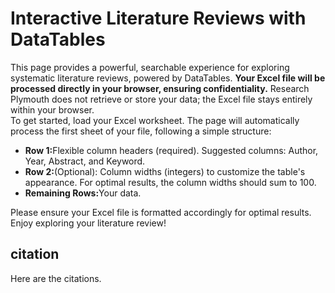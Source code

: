 # Interactive Literature Reviews with DataTables

This page provides a powerful, searchable experience for exploring systematic literature reviews, powered by DataTables.  <b>Your Excel file will be processed directly in your browser, ensuring confidentiality.</b>  Research Plymouth does not retrieve or store your data; the Excel file stays entirely within your browser.<br/>
To get started, load your Excel worksheet.  The page will automatically process the first sheet of your file, following a simple structure:<br/>
<ul>
<li><b>Row 1:</b>Flexible column headers (required). Suggested columns: Author, Year, Abstract, and Keyword.</li>
<li><b>Row 2:</b>(Optional): Column widths (integers) to customize the table's appearance.  For optimal results, the column widths should sum to 100.</li>
<li><b>Remaining Rows:</b>Your data.</li>
</ul>
Please ensure your Excel file is formatted accordingly for optimal results. Enjoy exploring your literature review!

## citation

Here are the citations.